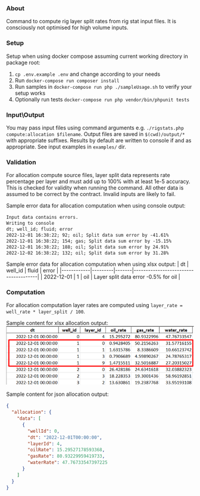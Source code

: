 ### About

Command to compute rig layer split rates from rig stat input files. It is consciously not optimised for high volume inputs.

### Setup

Setup when using docker compose assuming current working directory in package root:
1. `cp .env.example .env` and change according to your needs
2. Run `docker-compose run composer install`
3. Run samples in `docker-compose run php ./sampleUsage.sh` to verify your setup works
4. Optionally run tests `docker-compose run php vendor/bin/phpunit tests`

### Input\Output

You may pass input files using command arguments e.g. `./rigstats.php compute:allocation $filename`.
Output files are saved in `$(cwd)/output/*` with appropriate suffixes.
Results by default are written to console if and as appropriate.
See input examples in `examples/` dir.

### Validation

For allocation compute source files, layer split data represents rate percentage per layer and must add up to 100% with at least 1e-5 accuracy.
This is checked for validity when running the command.
All other data is assumed to be correct by the contract.
Invalid inputs are likely to fail.

Sample error data for allocation computation when using console output:
```text
Input data contains errors.
Writing to console
dt; well_id; fluid; error
2022-12-01 16:38:22; 92; oil; Split data sum error by -41.61%
2022-12-01 16:38:22; 154; gas; Split data sum error by -15.15%
2022-12-01 16:38:22; 188; oil; Split data sum error by 24.91%
2022-12-02 16:38:22; 132; oil; Split data sum error by 31.28%
```

Sample error data for allocation computation when using xlsx output:
| dt         | well_id | fluid | error                                |
|------------|---------|-------|--------------------------------------|
| 2022-12-01 | 1       | oil   | Layer split data error -0.5% for oil |

### Computation

For allocation computation layer rates are computed using `layer_rate = well_rate * layer_split / 100`.

Sample content for xlsx allocation output:
![computationXlsxExample.png](docs/computationXlsxExample.png)

Sample content for json allocation output:
```json
{
  "allocation": {
    "data": [
      {
        "wellId": 0,
        "dt": "2022-12-01T00:00:00",
        "layerId": 4,
        "oilRate": 15.29527178593368,
        "gasRate": 80.93229959419733,
        "waterRate": 47.76733547397225
      }
    ]
  }
}
```
